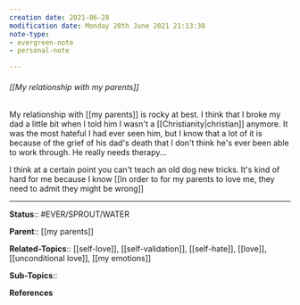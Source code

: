 ```yaml
---
creation date: 2021-06-28
modification date: Monday 28th June 2021 21:13:38
note-type: 
- evergreen-note
- personal-note

---
```


###### [[My relationship with my parents]]

My relationship with [[my parents]] is rocky at best. I think that I broke my dad a little bit when I told him I wasn't a [[Christianity|christian]] anymore. It was the most hateful I had ever seen him, but I know that a lot of it is because of the grief of his dad's death that I don't think he's ever been able to work through. He really needs therapy... 

I think at a certain point you can't teach an old dog new tricks. It's kind of hard for me because I know [[In order to for my parents to love me, they need to admit they might be wrong]]

---

**Status**:: #EVER/SPROUT/WATER 

**Parent**:: [[my parents]]

**Related-Topics**:: [[self-love]], [[self-validation]], [[self-hate]], [[love]], [[unconditional love]], [[my emotions]]
	
**Sub-Topics**::
	
**References**